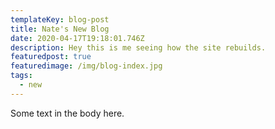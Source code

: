 ```yaml
---
templateKey: blog-post
title: Nate's New Blog
date: 2020-04-17T19:18:01.746Z
description: Hey this is me seeing how the site rebuilds.
featuredpost: true
featuredimage: /img/blog-index.jpg
tags:
  - new
---
```

Some text in the body here.